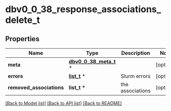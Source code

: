 # dbv0_0_38_response_associations_delete_t

## Properties
Name | Type | Description | Notes
------------ | ------------- | ------------- | -------------
**meta** | [**dbv0_0_38_meta_t**](dbv0_0_38_meta.md) \* |  | [optional] 
**errors** | [**list_t**](dbv0_0_38_error.md) \* | Slurm errors | [optional] 
**removed_associations** | **list_t \*** | the associations | [optional] 

[[Back to Model list]](../README.md#documentation-for-models) [[Back to API list]](../README.md#documentation-for-api-endpoints) [[Back to README]](../README.md)


